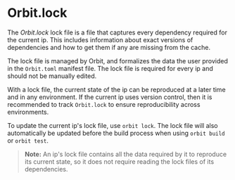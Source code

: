 # Orbit.lock

The _Orbit.lock_ lock file is a file that captures every dependency required for the current ip. This includes information about exact versions of dependencies and how to get them if any are missing from the cache.

The lock file is managed by Orbit, and formalizes the data the user provided in the `Orbit.toml` manifest file. The lock file is required for every ip and should not be manually edited.

With a lock file, the current state of the ip can be reproduced at a later time and in any environment. If the current ip uses version control, then it is recommended to track `Orbit.lock` to ensure reproducibility across environments.

To update the current ip's lock file, use `orbit lock`. The lock file will also automatically be updated before the build process when using `orbit build` or `orbit test`.

> __Note:__ An ip's lock file contains all the data required by it to reproduce its current state, so it does not require reading the lock files of its dependencies.